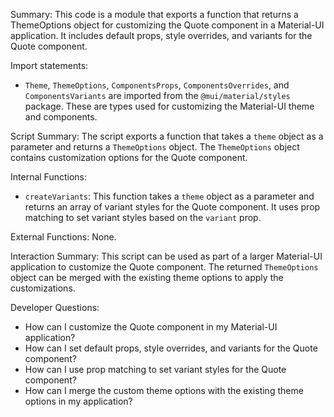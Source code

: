 Summary:
This code is a module that exports a function that returns a ThemeOptions object for customizing the Quote component in a Material-UI application. It includes default props, style overrides, and variants for the Quote component.

Import statements:
- `Theme`, `ThemeOptions`, `ComponentsProps`, `ComponentsOverrides`, and `ComponentsVariants` are imported from the `@mui/material/styles` package. These are types used for customizing the Material-UI theme and components.

Script Summary:
The script exports a function that takes a `theme` object as a parameter and returns a `ThemeOptions` object. The `ThemeOptions` object contains customization options for the Quote component.

Internal Functions:
- `createVariants`: This function takes a `theme` object as a parameter and returns an array of variant styles for the Quote component. It uses prop matching to set variant styles based on the `variant` prop.

External Functions:
None.

Interaction Summary:
This script can be used as part of a larger Material-UI application to customize the Quote component. The returned `ThemeOptions` object can be merged with the existing theme options to apply the customizations.

Developer Questions:
- How can I customize the Quote component in my Material-UI application?
- How can I set default props, style overrides, and variants for the Quote component?
- How can I use prop matching to set variant styles for the Quote component?
- How can I merge the custom theme options with the existing theme options in my application?